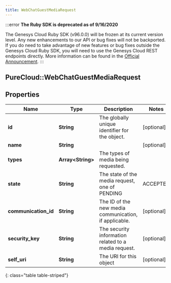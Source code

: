 ```yaml
---
title: WebChatGuestMediaRequest
---
```


:::error
**The Ruby SDK is deprecated as of 9/16/2020**

The Genesys Cloud Ruby SDK (v96.0.0) will be frozen at its current version level. Any new enhancements to our API or bug fixes will not be backported. If you do need to take advantage of new features or bug fixes outside the Genesys Cloud Ruby SDK, you will need to use the Genesys Cloud REST endpoints directly. More information can be found in the [Official Announcement](https://developer.mypurecloud.com/forum/t/announcement-genesys-cloud-ruby-sdk-end-of-life/8850).
:::


## PureCloud::WebChatGuestMediaRequest

## Properties

|Name | Type | Description | Notes|
|------------ | ------------- | ------------- | -------------|
| **id** | **String** | The globally unique identifier for the object. | [optional] |
| **name** | **String** |  | [optional] |
| **types** | **Array&lt;String&gt;** | The types of media being requested. | |
| **state** | **String** | The state of the media request, one of PENDING|ACCEPTED|DECLINED|TIMEDOUT|CANCELLED|ERRORED. | |
| **communication_id** | **String** | The ID of the new media communication, if applicable. | [optional] |
| **security_key** | **String** | The security information related to a media request. | [optional] |
| **self_uri** | **String** | The URI for this object | [optional] |
{: class="table table-striped"}


